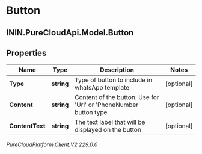 # Button

## ININ.PureCloudApi.Model.Button

## Properties

|Name | Type | Description | Notes|
|------------ | ------------- | ------------- | -------------|
| **Type** | **string** | Type of button to include in whatsApp template | [optional] |
| **Content** | **string** | Content of the button. Use for &#39;Url&#39; or &#39;PhoneNumber&#39; button type | [optional] |
| **ContentText** | **string** | The text label that will be displayed on the button | [optional] |



_PureCloudPlatform.Client.V2 229.0.0_
